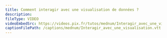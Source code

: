 ```yaml
---
title: Comment interagir avec une visualisation de données ?
description:
fileType: VIDEO
videoEmbedSrc: https://videos.pix.fr/tutos/mednum/Interagir_avec_une_visualisation.mp4
captionFilePath: /captions/mednum/Interagir_avec_une_visualisation.vtt
---
```

